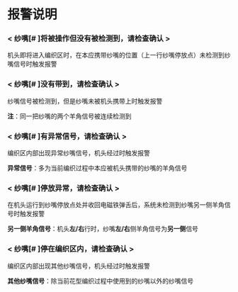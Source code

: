 # 报警说明

### &lt; 纱嘴\[\# \]将被操作但没有被检测到，请检查确认 &gt;

机头即将进入编织区时，在本应携带纱嘴的位置（上一行纱嘴停放点）未检测到纱嘴信号时触发报警

### &lt; 纱嘴\[\# \]没有带到，请检查确认 &gt;

纱嘴信号被检测到，但是纱嘴未被机头携带上时触发报警

**注**：同一把纱嘴的两个羊角信号被连续检测到

### &lt; 纱嘴\[\# \]有异常信号，请检查确认 &gt;

编织区内部出现异常纱嘴信号，机头经过时触发报警

**异常信号**：多为当前编织过程中本应被机头携带的纱嘴的羊角信号

### **&lt; 纱嘴\[\# \]停放异常，请检查确认 &gt;**

在机头运行到纱嘴停放点处并收回电磁铁弹舌后，系统未检测到纱嘴另一侧羊角信号时触发报警

**另一侧羊角信号**：机头**左/右**行时，纱嘴**左/右**侧羊角信号为**另一侧**信号

### &lt; 纱嘴\[\# \]停在编织区内，请检查确认 &gt;

编织区内部出现其他纱嘴信号，机头经过时触发报警

**其他纱嘴信号**：除当前花型编织过程中使用到的纱嘴以外的纱嘴信号

